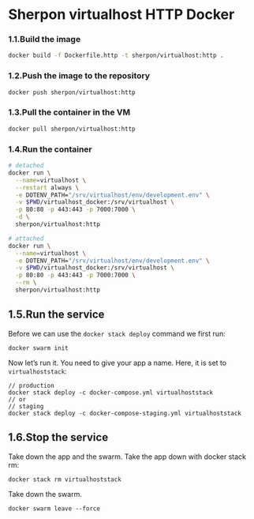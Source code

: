 # Sherpon virtualhost HTTP Docker

### 1.1.Build the image
```sh
docker build -f Dockerfile.http -t sherpon/virtualhost:http .
```

### 1.2.Push the image to the repository
```sh
docker push sherpon/virtualhost:http
```

### 1.3.Pull the container in the VM
```sh
docker pull sherpon/virtualhost:http
```

### 1.4.Run the container
```sh
# detached
docker run \
  --name=virtualhost \
  --restart always \
  -e DOTENV_PATH="/srv/virtualhost/env/development.env" \
  -v $PWD/virtualhost_docker:/srv/virtualhost \
  -p 80:80 -p 443:443 -p 7000:7000 \
  -d \
  sherpon/virtualhost:http
```

```sh
# attached
docker run \
  --name=virtualhost \
  -e DOTENV_PATH="/srv/virtualhost/env/development.env" \
  -v $PWD/virtualhost_docker:/srv/virtualhost \
  -p 80:80 -p 443:443 -p 7000:7000 \
  --rm \
  sherpon/virtualhost:http
```


  ## 1.5.Run the service
Before we can use the ``docker stack deploy`` command we first run:
```
docker swarm init
```

Now let’s run it. You need to give your app a name. Here, it is set to ``virtualhoststack``:
```
// production
docker stack deploy -c docker-compose.yml virtualhoststack
// or
// staging
docker stack deploy -c docker-compose-staging.yml virtualhoststack
```

## 1.6.Stop the service
Take down the app and the swarm.
Take the app down with docker stack rm:
```
docker stack rm virtualhoststack
```

Take down the swarm.
```
docker swarm leave --force
```